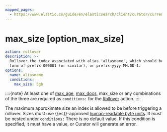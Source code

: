 ```yaml
---
mapped_pages:
  - https://www.elastic.co/guide/en/elasticsearch/client/curator/current/option_max_size.html
---
```


# max_size [option_max_size]

```yaml
action: rollover
description: >-
  Rollover the index associated with alias 'aliasname', which should be in the
  form of prefix-000001 (or similar), or prefix-yyyy.MM.DD-1.
options:
  name: aliasname
  conditions:
    max_size: 5gb
```

::::{note}
At least one of [max_age](/reference/option_max_age.md), [max_docs](/reference/option_max_docs.md), max_size or any combinations of the three are required as `conditions:` for the [Rollover](/reference/rollover.md) action.
::::


The maximum approximate size an index is allowed to be before triggering a rollover.  Sizes must use {{es}}-approved [human-readable byte units](elasticsearch://reference/elasticsearch/rest-apis/common-options.md). It *must* be nested under `conditions:` There is no default value.  If this condition is specified, it must have a value, or Curator will generate an error.

